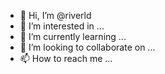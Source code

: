 - 👋 Hi, I’m @riverld
- 👀 I’m interested in ...
- 🌱 I’m currently learning ...
- 💞️ I’m looking to collaborate on ...
- 📫 How to reach me ...

<!---
riverld/riverld is a ✨ special ✨ repository because its `README.md` (this file) appears on your GitHub profile.
You can click the Preview link to take a look at your changes.
--->
